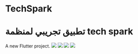 # TechSpark
# تطبيق تجريبي لمنظمة tech spark
A new Flutter project.
<img src="1.jpg">
<img src="2.jpg">
<img src="3.jpg">
<img src="4.jpg">

